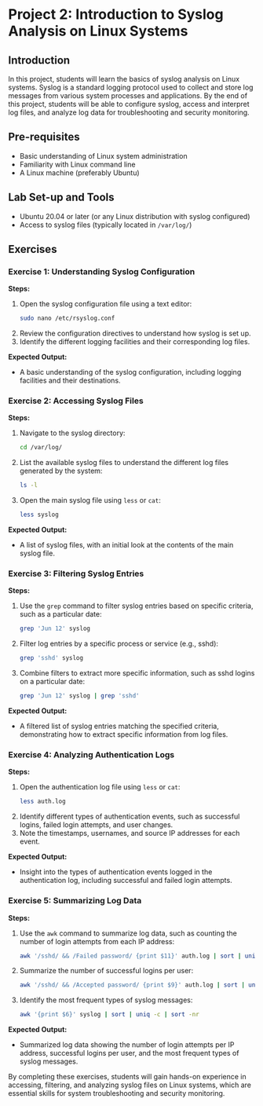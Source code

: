 
# Project 2: Introduction to Syslog Analysis on Linux Systems

## Introduction
In this project, students will learn the basics of syslog analysis on Linux systems. Syslog is a standard logging protocol used to collect and store log messages from various system processes and applications. By the end of this project, students will be able to configure syslog, access and interpret log files, and analyze log data for troubleshooting and security monitoring.

## Pre-requisites
- Basic understanding of Linux system administration
- Familiarity with Linux command line
- A Linux machine (preferably Ubuntu)

## Lab Set-up and Tools
- Ubuntu 20.04 or later (or any Linux distribution with syslog configured)
- Access to syslog files (typically located in `/var/log/`)

## Exercises

### Exercise 1: Understanding Syslog Configuration

**Steps:**

1. Open the syslog configuration file using a text editor:
    ```bash
    sudo nano /etc/rsyslog.conf
    ```
2. Review the configuration directives to understand how syslog is set up.
3. Identify the different logging facilities and their corresponding log files.

**Expected Output:**
- A basic understanding of the syslog configuration, including logging facilities and their destinations.

### Exercise 2: Accessing Syslog Files

**Steps:**

1. Navigate to the syslog directory:
    ```bash
    cd /var/log/
    ```
2. List the available syslog files to understand the different log files generated by the system:
    ```bash
    ls -l
    ```
3. Open the main syslog file using `less` or `cat`:
    ```bash
    less syslog
    ```

**Expected Output:**
- A list of syslog files, with an initial look at the contents of the main syslog file.

### Exercise 3: Filtering Syslog Entries

**Steps:**

1. Use the `grep` command to filter syslog entries based on specific criteria, such as a particular date:
    ```bash
    grep 'Jun 12' syslog
    ```
2. Filter log entries by a specific process or service (e.g., sshd):
    ```bash
    grep 'sshd' syslog
    ```
3. Combine filters to extract more specific information, such as sshd logins on a particular date:
    ```bash
    grep 'Jun 12' syslog | grep 'sshd'
    ```

**Expected Output:**
- A filtered list of syslog entries matching the specified criteria, demonstrating how to extract specific information from log files.

### Exercise 4: Analyzing Authentication Logs

**Steps:**

1. Open the authentication log file using `less` or `cat`:
    ```bash
    less auth.log
    ```
2. Identify different types of authentication events, such as successful logins, failed login attempts, and user changes.
3. Note the timestamps, usernames, and source IP addresses for each event.

**Expected Output:**
- Insight into the types of authentication events logged in the authentication log, including successful and failed login attempts.

### Exercise 5: Summarizing Log Data

**Steps:**

1. Use the `awk` command to summarize log data, such as counting the number of login attempts from each IP address:
    ```bash
    awk '/sshd/ && /Failed password/ {print $11}' auth.log | sort | uniq -c | sort -nr
    ```
2. Summarize the number of successful logins per user:
    ```bash
    awk '/sshd/ && /Accepted password/ {print $9}' auth.log | sort | uniq -c | sort -nr
    ```
3. Identify the most frequent types of syslog messages:
    ```bash
    awk '{print $6}' syslog | sort | uniq -c | sort -nr
    ```

**Expected Output:**
- Summarized log data showing the number of login attempts per IP address, successful logins per user, and the most frequent types of syslog messages.

By completing these exercises, students will gain hands-on experience in accessing, filtering, and analyzing syslog files on Linux systems, which are essential skills for system troubleshooting and security monitoring.
